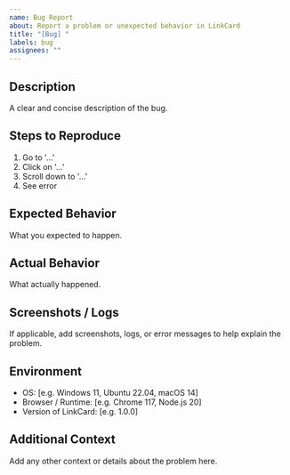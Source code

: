 ```yaml
---
name: Bug Report
about: Report a problem or unexpected behavior in LinkCard
title: "[Bug] "
labels: bug
assignees: ""
---
```


## Description

A clear and concise description of the bug.

## Steps to Reproduce

1. Go to '...'
2. Click on '...'
3. Scroll down to '...'
4. See error

## Expected Behavior

What you expected to happen.

## Actual Behavior

What actually happened.

## Screenshots / Logs

If applicable, add screenshots, logs, or error messages to help explain the problem.

## Environment

- OS: [e.g. Windows 11, Ubuntu 22.04, macOS 14]
- Browser / Runtime: [e.g. Chrome 117, Node.js 20]
- Version of LinkCard: [e.g. 1.0.0]

## Additional Context

Add any other context or details about the problem here.
